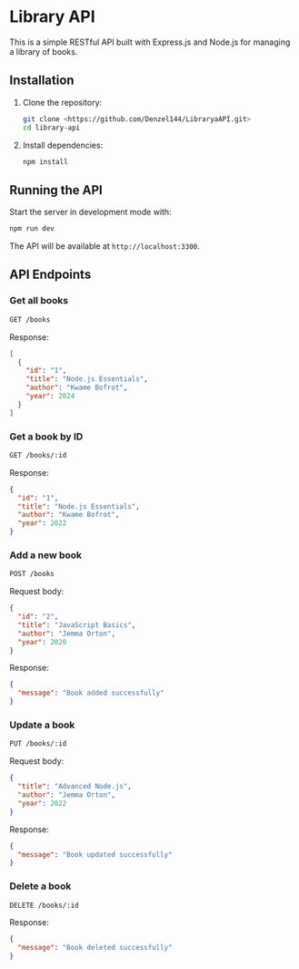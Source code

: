# Library API

This is a simple RESTful API built with Express.js and Node.js for managing a library of books.

## Installation

1. Clone the repository:
   ```sh
   git clone <https://github.com/Denzel144/LibraryaAPI.git>
   cd library-api
   ```
2. Install dependencies:
   ```sh
   npm install
   ```

## Running the API

Start the server in development mode with:

```sh
npm run dev
```


The API will be available at `http://localhost:3300`.

## API Endpoints

### Get all books

```sh
GET /books
```

Response:

```json
[
  {
    "id": "1",
    "title": "Node.js Essentials",
    "author": "Kwame Bofrot",
    "year": 2024
  }
]
```

### Get a book by ID

```sh
GET /books/:id
```

Response:

```json
{
  "id": "1",
  "title": "Node.js Essentials",
  "author": "Kwame Bofrot",
  "year": 2022
}
```

### Add a new book

```sh
POST /books
```

Request body:

```json
{
  "id": "2",
  "title": "JavaScript Basics",
  "author": "Jemma Orton",
  "year": 2020
}
```

Response:

```json
{
  "message": "Book added successfully"
}
```

### Update a book

```sh
PUT /books/:id
```

Request body:

```json
{
  "title": "Advanced Node.js",
  "author": "Jemma Orton",
  "year": 2022
}
```

Response:

```json
{
  "message": "Book updated successfully"
}
```

### Delete a book

```sh
DELETE /books/:id
```

Response:

```json
{
  "message": "Book deleted successfully"
}
```







